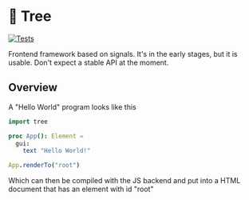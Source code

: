 # 🌲 Tree

[![Tests](https://github.com/ire4ever1190/tree/actions/workflows/main.yml/badge.svg)](https://github.com/ire4ever1190/tree/actions/workflows/main.yml)

Frontend framework based on signals. It's in the early stages, but it is usable. Don't expect a stable API at the moment.

## Overview

A "Hello World" program looks like this

```nim
import tree

proc App(): Element =
  gui:
    text "Hello World!"

App.renderTo("root")
```

Which can then be compiled with the JS backend and put into a HTML document that has an element with id "root"
